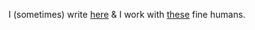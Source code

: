 I (sometimes) write [here](https://qbunt.com) & I work with [these](https://vynyl.com) fine humans.
